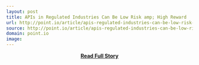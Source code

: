 ```yaml
---
layout: post
title: APIs in Regulated Industries Can Be Low Risk amp; High Reward
url: http://point.io/article/apis-regulated-industries-can-be-low-risk-high-reward
source: http://point.io/article/apis-regulated-industries-can-be-low-risk-high-reward
domain: point.io
image: 
---
```


<p></p>
<center><p><a href="http://point.io/article/apis-regulated-industries-can-be-low-risk-high-reward" style='padding:25px; font-sze:18px; font-weight: bold;'>Read Full Story</a></p></center>
